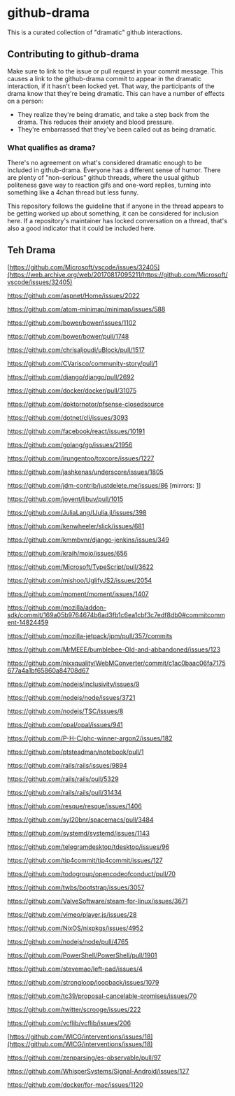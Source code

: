 # github-drama

This is a curated collection of "dramatic" github interactions.

## Contributing to github-drama

Make sure to link to the issue or pull request in your commit message. This causes
a link to the github-drama commit to appear in the dramatic interaction, if it
hasn't been locked yet. That way, the participants of the drama know that they're
being dramatic. This can have a number of effects on a person:

* They realize they're being dramatic, and take a step back from the drama. This
  reduces their anxiety and blood pressure.
* They're embarrassed that they've been called out as being dramatic.

### What qualifies as drama?
There's no agreement on what's considered dramatic enough to be included
in github-drama. Everyone has a different sense of humor. There are plenty
of "non-serious" github threads, where the usual github politeness gave
way to reaction gifs and one-word replies, turning into something like a
4chan thread but less funny.

This repository follows the guideline that if anyone in the thread appears to
be getting worked up about something, it can be considered for inclusion here.
If a repository's maintainer has locked conversation on a thread, that's also
a good indicator that it could be included here.

## Teh Drama

[https://github.com/Microsoft/vscode/issues/32405](https://web.archive.org/web/20170817095211/https://github.com/Microsoft/vscode/issues/32405)

https://github.com/aspnet/Home/issues/2022

https://github.com/atom-minimap/minimap/issues/588

https://github.com/bower/bower/issues/1102

https://github.com/bower/bower/pull/1748

https://github.com/chrisaljoudi/uBlock/pull/1517

https://github.com/CVarisco/community-story/pull/1

https://github.com/django/django/pull/2692

https://github.com/docker/docker/pull/31075

https://github.com/doktornotor/pfsense-closedsource

https://github.com/dotnet/cli/issues/3093

https://github.com/facebook/react/issues/10191

https://github.com/golang/go/issues/21956

https://github.com/irungentoo/toxcore/issues/1227

https://github.com/jashkenas/underscore/issues/1805

https://github.com/jdm-contrib/justdelete.me/issues/86 [mirrors: [1](https://archive.fo/DNf2M)]

https://github.com/joyent/libuv/pull/1015

https://github.com/JuliaLang/IJulia.jl/issues/398

https://github.com/kenwheeler/slick/issues/681

https://github.com/kmmbvnr/django-jenkins/issues/349

https://github.com/kraih/mojo/issues/656

https://github.com/Microsoft/TypeScript/pull/3622

https://github.com/mishoo/UglifyJS2/issues/2054

https://github.com/moment/moment/issues/1407

https://github.com/mozilla/addon-sdk/commit/169a05b9764674b6ad3fb1c6ea1cbf3c7edf8db0#commitcomment-14824459

https://github.com/mozilla-jetpack/jpm/pull/357/commits

https://github.com/MrMEEE/bumblebee-Old-and-abbandoned/issues/123

https://github.com/nixxquality/WebMConverter/commit/c1ac0baac06fa7175677a4a1bf65860a84708d67

https://github.com/nodejs/inclusivity/issues/9

https://github.com/nodejs/node/issues/3721

https://github.com/nodejs/TSC/issues/8

https://github.com/opal/opal/issues/941

https://github.com/P-H-C/phc-winner-argon2/issues/182

https://github.com/ptsteadman/notebook/pull/1

https://github.com/rails/rails/issues/9894

https://github.com/rails/rails/pull/5329

https://github.com/rails/rails/pull/31434

https://github.com/resque/resque/issues/1406

https://github.com/syl20bnr/spacemacs/pull/3484

https://github.com/systemd/systemd/issues/1143

https://github.com/telegramdesktop/tdesktop/issues/96

https://github.com/tip4commit/tip4commit/issues/127

https://github.com/todogroup/opencodeofconduct/pull/70

https://github.com/twbs/bootstrap/issues/3057

https://github.com/ValveSoftware/steam-for-linux/issues/3671

https://github.com/vimeo/player.js/issues/28

https://github.com/NixOS/nixpkgs/issues/4952

https://github.com/nodejs/node/pull/4765

https://github.com/PowerShell/PowerShell/pull/1901

https://github.com/stevemao/left-pad/issues/4

https://github.com/strongloop/loopback/issues/1079

https://github.com/tc39/proposal-cancelable-promises/issues/70

https://github.com/twitter/scrooge/issues/222

https://github.com/vcflib/vcflib/issues/206

[https://github.com/WICG/interventions/issues/18](https://github.com/WICG/interventions/issues/18)

https://github.com/zenparsing/es-observable/pull/97

https://github.com/WhisperSystems/Signal-Android/issues/127

https://github.com/docker/for-mac/issues/1120
